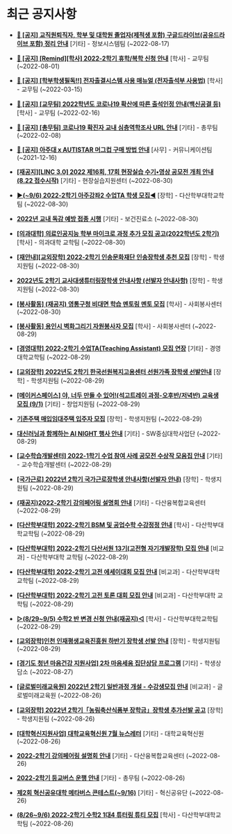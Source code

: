 # 최근 공지사항

* **[📌 [공지] 교직원퇴직자, 학부 및 대학원 졸업자(제적생 포함) 구글드라이브(공유드라이브 포함) 정리 안내](http://ajou.ac.kr/kr/ajou/notice.do?mode=view&amp;articleNo=202858&amp;article.offset=0&amp;articleLimit=30)**
 [기타] - 정보시스템팀 (~2022-08-17)

* **[📌 [공지] [Remind][학사] 2022-2학기 휴학/복학 신청 안내](http://ajou.ac.kr/kr/ajou/notice.do?mode=view&amp;articleNo=202390&amp;article.offset=0&amp;articleLimit=30)**
 [학사] - 교무팀 (~2022-08-01)

* **[📌 [공지] [학부학생필독!!] 전자출결시스템 사용 매뉴얼 (전자출석부 사용법)](http://ajou.ac.kr/kr/ajou/notice.do?mode=view&amp;articleNo=192571&amp;article.offset=0&amp;articleLimit=30)**
 [학사] - 교무팀 (~2022-03-15)

* **[📌 [공지] [교무팀] 2022학년도 코로나19 확산에 따른 출석인정 안내(백신공결 등)](http://ajou.ac.kr/kr/ajou/notice.do?mode=view&amp;articleNo=180913&amp;article.offset=0&amp;articleLimit=30)**
 [학사] - 교무팀 (~2022-02-16)

* **[📌 [공지] [총무팀] 코로나19 확진자 교내 심층역학조사 URL 안내](http://ajou.ac.kr/kr/ajou/notice.do?mode=view&amp;articleNo=180493&amp;article.offset=0&amp;articleLimit=30)**
 [기타] - 총무팀 (~2022-02-08)

* **[📌 [공지] 아주대 x AUTISTAR 머그컵 구매 방법 안내](http://ajou.ac.kr/kr/ajou/notice.do?mode=view&amp;articleNo=147976&amp;article.offset=0&amp;articleLimit=30)**
 [사무] - 커뮤니케이션팀 (~2021-12-16)

* **[[재공지][LINC 3.0] 2022 제16회, 17회 현장실습 수기•영상 공모전 개최 안내(8.22 접수시작)](http://ajou.ac.kr/kr/ajou/notice.do?mode=view&amp;articleNo=203245&amp;article.offset=0&amp;articleLimit=30)**
 [기타] - 현장실습지원센터 (~2022-08-30)

* **[▶(~9/6) 2022-2학기 아주강좌2 수업TA 학생 모집◀](http://ajou.ac.kr/kr/ajou/notice.do?mode=view&amp;articleNo=203244&amp;article.offset=0&amp;articleLimit=30)**
 [장학] - 다산학부대학교학팀 (~2022-08-30)

* **[2022년 교내 독감 예방 접종 시행](http://ajou.ac.kr/kr/ajou/notice.do?mode=view&amp;articleNo=203243&amp;article.offset=0&amp;articleLimit=30)**
 [기타] - 보건진료소 (~2022-08-30)

* **[[의과대학] 의료인공지능 학부 마이크로 과정 추가 모집 공고(2022학년도 2학기)](http://ajou.ac.kr/kr/ajou/notice.do?mode=view&amp;articleNo=203231&amp;article.offset=0&amp;articleLimit=30)**
 [학사] - 의과대학 교학팀 (~2022-08-30)

* **[[재안내][교외장학] 2022-2학기 인송문화재단 인송장학생 추천 모집](http://ajou.ac.kr/kr/ajou/notice.do?mode=view&amp;articleNo=203230&amp;article.offset=0&amp;articleLimit=30)**
 [장학] - 학생지원팀 (~2022-08-30)

* **[2022년도 2학기 교사대생튜터링장학생 안내사항 (선발자 안내사항)](http://ajou.ac.kr/kr/ajou/notice.do?mode=view&amp;articleNo=203215&amp;article.offset=0&amp;articleLimit=30)**
 [장학] - 학생지원팀 (~2022-08-30)

* **[[봉사활동] (재공지) 영통구청 비대면 학습 멘토링 멘토 모집](http://ajou.ac.kr/kr/ajou/notice.do?mode=view&amp;articleNo=203214&amp;article.offset=0&amp;articleLimit=30)**
 [학사] - 사회봉사센터 (~2022-08-30)

* **[[봉사활동] 용인시 벽화그리기 자원봉사자 모집](http://ajou.ac.kr/kr/ajou/notice.do?mode=view&amp;articleNo=203203&amp;article.offset=0&amp;articleLimit=30)**
 [학사] - 사회봉사센터 (~2022-08-29)

* **[[경영대학] 2022-2학기 수업TA(Teaching Assistant) 모집 연장](http://ajou.ac.kr/kr/ajou/notice.do?mode=view&amp;articleNo=203201&amp;article.offset=0&amp;articleLimit=30)**
 [기타] - 경영대학교학팀 (~2022-08-29)

* **[[교외장학] 2022년도 2학기 한국선원복지고용센터 선원가족 장학생 선발안내](http://ajou.ac.kr/kr/ajou/notice.do?mode=view&amp;articleNo=203199&amp;article.offset=0&amp;articleLimit=30)**
 [장학] - 학생지원팀 (~2022-08-29)

* **[[메이커스페이스] 야, 너두 만들 수 있어!(석고트레이 과정-오후반/저녁반) 교육생 모집 (9/1)](http://ajou.ac.kr/kr/ajou/notice.do?mode=view&amp;articleNo=203192&amp;article.offset=0&amp;articleLimit=30)**
 [기타] - 창업지원팀 (~2022-08-29)

* **[기존주택 매입임대주택 입주자 모집](http://ajou.ac.kr/kr/ajou/notice.do?mode=view&amp;articleNo=203188&amp;article.offset=0&amp;articleLimit=30)**
 [장학] - 학생지원팀 (~2022-08-29)

* **[대신러닝과 함께하는 AI NIGHT 행사 안내](http://ajou.ac.kr/kr/ajou/notice.do?mode=view&amp;articleNo=203185&amp;article.offset=0&amp;articleLimit=30)**
 [기타] - SW중심대학사업단 (~2022-08-29)

* **[[교수학습개발센터] 2022-1학기 수업 참여 사례 공모전 수상작 모음집 안내](http://ajou.ac.kr/kr/ajou/notice.do?mode=view&amp;articleNo=203182&amp;article.offset=0&amp;articleLimit=30)**
 [기타] - 교수학습개발센터 (~2022-08-29)

* **[[국가근로] 2022년 2학기 국가근로장학생 안내사항(선발자 안내)](http://ajou.ac.kr/kr/ajou/notice.do?mode=view&amp;articleNo=203178&amp;article.offset=0&amp;articleLimit=30)**
 [장학] - 학생지원팀 (~2022-08-29)

* **[(재공지)2022-2학기 강의페어링 설명회 안내](http://ajou.ac.kr/kr/ajou/notice.do?mode=view&amp;articleNo=203166&amp;article.offset=0&amp;articleLimit=30)**
 [기타] - 다산융복합교육센터 (~2022-08-29)

* **[[다산학부대학] 2022-2학기 BSM 및 공업수학 수강정정 안내](http://ajou.ac.kr/kr/ajou/notice.do?mode=view&amp;articleNo=203164&amp;article.offset=0&amp;articleLimit=30)**
 [학사] - 다산학부대학교학팀 (~2022-08-29)

* **[[다산학부대학] 2022-2학기 다산서원 13기(고전형 자기개발장학) 모집 안내](http://ajou.ac.kr/kr/ajou/notice.do?mode=view&amp;articleNo=203163&amp;article.offset=0&amp;articleLimit=30)**
 [비교과] - 다산학부대학 교학팀 (~2022-08-29)

* **[[다산학부대학] 2022-2학기 고전 에세이대회 모집 안내](http://ajou.ac.kr/kr/ajou/notice.do?mode=view&amp;articleNo=203162&amp;article.offset=0&amp;articleLimit=30)**
 [비교과] - 다산학부대학 교학팀 (~2022-08-29)

* **[[다산학부대학] 2022-2학기 고전 토론 대회 모집 안내](http://ajou.ac.kr/kr/ajou/notice.do?mode=view&amp;articleNo=203159&amp;article.offset=0&amp;articleLimit=30)**
 [비교과] - 다산학부대학 교학팀 (~2022-08-29)

* **[▷(8/29~9/5) 수학2 반 변경 신청 안내(재공지)◁](http://ajou.ac.kr/kr/ajou/notice.do?mode=view&amp;articleNo=203158&amp;article.offset=0&amp;articleLimit=30)**
 [학사] - 다산학부대학교학팀 (~2022-08-29)

* **[[교외장학]인천 인재평생교육진흥원 하반기 장학생 선발 안내](http://ajou.ac.kr/kr/ajou/notice.do?mode=view&amp;articleNo=203156&amp;article.offset=0&amp;articleLimit=30)**
 [장학] - 학생지원팀 (~2022-08-29)

* **[[경기도 청년 마음건강 지원사업] 2차 마음세움 집단상담 프로그램](http://ajou.ac.kr/kr/ajou/notice.do?mode=view&amp;articleNo=203147&amp;article.offset=0&amp;articleLimit=30)**
 [기타] - 학생상담소 (~2022-08-27)

* **[[글로벌미래교육원] 2022년 2학기 일반과정 개설 - 수강생모집 안내](http://ajou.ac.kr/kr/ajou/notice.do?mode=view&amp;articleNo=203145&amp;article.offset=0&amp;articleLimit=30)**
 [비교과] - 글로벌미래교육원 (~2022-08-26)

* **[[교외장학] 2022년 2학기「농림축산식품부 장학금」장학생 추가선발 공고](http://ajou.ac.kr/kr/ajou/notice.do?mode=view&amp;articleNo=203143&amp;article.offset=0&amp;articleLimit=30)**
 [장학] - 학생지원팀 (~2022-08-26)

* **[[대학혁신지원사업] 대학교육혁신원 7월 뉴스레터](http://ajou.ac.kr/kr/ajou/notice.do?mode=view&amp;articleNo=203142&amp;article.offset=0&amp;articleLimit=30)**
 [기타] - 대학교육혁신원 (~2022-08-26)

* **[2022-2학기 강의페어링 설명회 안내](http://ajou.ac.kr/kr/ajou/notice.do?mode=view&amp;articleNo=203140&amp;article.offset=0&amp;articleLimit=30)**
 [기타] - 다산융복합교육센터 (~2022-08-26)

* **[2022-2학기 등교버스 운행 안내](http://ajou.ac.kr/kr/ajou/notice.do?mode=view&amp;articleNo=203137&amp;article.offset=0&amp;articleLimit=30)**
 [기타] - 총무팀 (~2022-08-26)

* **[제2회 혁신공유대학 메타버스 콘테스트(~9/16)](http://ajou.ac.kr/kr/ajou/notice.do?mode=view&amp;articleNo=203132&amp;article.offset=0&amp;articleLimit=30)**
 [기타] - 혁신공유단 (~2022-08-26)

* **[(8/26~9/6) 2022-2학기 수학2 1대4 튜터링 튜티 모집](http://ajou.ac.kr/kr/ajou/notice.do?mode=view&amp;articleNo=203131&amp;article.offset=0&amp;articleLimit=30)**
 [학사] - 다산학부대학교학팀 (~2022-08-26)
